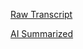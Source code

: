[Raw Transcript](https://github.com/MCBasterSheet/MCBasterSheet/blob/main/MCB150/pages/Lectures/Raw-Transcripts/Raw%20Transcript%203-4-2024.md)

[AI Summarized](https://github.com/MCBasterSheet/MCBasterSheet/blob/main/MCB150/pages/Lectures/AI-Summaries/AI%20Summarized%203-4-2024.md)
